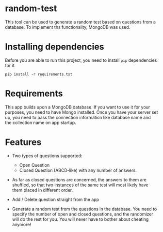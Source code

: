 # random-test
This tool can be used to generate a random test based on questions from a database. To implement ths functionality, MongoDB was used.

# Installing dependencies
Before you are able to run this project, you need to install `pip` dependencies for it.

    pip install -r requirements.txt

# Requirements
This app builds upon a MongoDB database. If you want to use it for your purposes, you need to have Mongo installed. Once you have your server set up, you need to pass the connection information like database name and the collection name on app startup.

# Features
* Two types of questions supported: 
    - Open Question
    - Closed Question (ABCD-like) with any number of answers.

* As far as closed questions are concerned, the answers to them are shuffled, so that two instances of the same test will most likely have them placed in different order.

* Add / Delete question straight from the app

* Generate a random test from the questions in the database. You need to specify the number of open and closed questions, and the randomizer will do the rest for you. You will never have to bother about cheating anymore!

